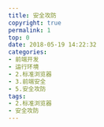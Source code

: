 ```yaml
---
title: 安全攻防
copyright: true
permalink: 1
top: 0
date: 2018-05-19 14:22:32
categories:
- 前端开发
- 运行环境
- 2.标准浏览器
- 3.前端安全
- 5.安全攻防
tags:
- 2.标准浏览器
- 安全攻防
---
```

